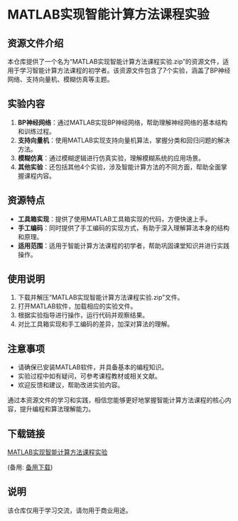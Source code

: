 # MATLAB实现智能计算方法课程实验

## 资源文件介绍

本仓库提供了一个名为“MATLAB实现智能计算方法课程实验.zip”的资源文件，适用于学习智能计算方法课程的初学者。该资源文件包含了7个实验，涵盖了BP神经网络、支持向量机、模糊仿真等主题。

## 实验内容

1. **BP神经网络**：通过MATLAB实现BP神经网络，帮助理解神经网络的基本结构和训练过程。
2. **支持向量机**：使用MATLAB实现支持向量机算法，掌握分类和回归问题的解决方法。
3. **模糊仿真**：通过模糊逻辑进行仿真实验，理解模糊系统的应用场景。
4. **其他实验**：还包括其他4个实验，涉及智能计算方法的不同方面，帮助全面掌握课程内容。

## 资源特点

- **工具箱实现**：提供了使用MATLAB工具箱实现的代码，方便快速上手。
- **手工编码**：同时提供了手工编码的实现方式，有助于深入理解算法本身的结构和原理。
- **适用范围**：适用于智能计算方法课程的初学者，帮助巩固课堂知识并进行实践操作。

## 使用说明

1. 下载并解压“MATLAB实现智能计算方法课程实验.zip”文件。
2. 打开MATLAB软件，加载相应的实验文件。
3. 根据实验指导进行操作，运行代码并观察结果。
4. 对比工具箱实现和手工编码的差异，加深对算法的理解。

## 注意事项

- 请确保已安装MATLAB软件，并具备基本的编程知识。
- 实验过程中如有疑问，可参考课程教材或相关文献。
- 欢迎反馈和建议，帮助改进实验内容。

通过本资源文件的学习和实践，相信您能够更好地掌握智能计算方法课程的核心内容，提升编程和算法理解能力。

## 下载链接
[MATLAB实现智能计算方法课程实验](https://pan.quark.cn/s/e60678a0516d) 

(备用: [备用下载](https://pan.baidu.com/s/1a3kUchh1wTu9K0WjiTO5ew?pwd=7gv2))

## 说明

该仓库仅用于学习交流，请勿用于商业用途。
